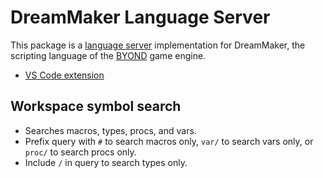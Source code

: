 # DreamMaker Language Server

This package is a [language server] implementation for DreamMaker, the
scripting language of the [BYOND] game engine.

* [VS Code extension](https://marketplace.visualstudio.com/items?itemName=platymuus.dm-langclient)

[language server]: https://langserver.org/
[BYOND]: https://secure.byond.com/

## Workspace symbol search

* Searches macros, types, procs, and vars.
* Prefix query with `#` to search macros only, `var/` to search vars only, or
  `proc/` to search procs only.
* Include `/` in query to search types only.
